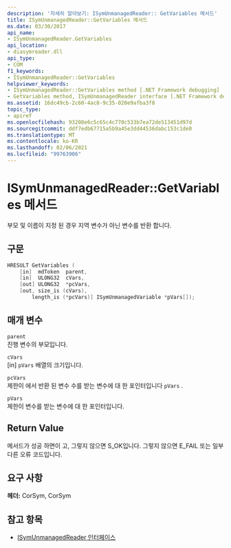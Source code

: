 ```yaml
---
description: '자세히 알아보기: ISymUnmanagedReader:: GetVariables 메서드'
title: ISymUnmanagedReader::GetVariables 메서드
ms.date: 03/30/2017
api_name:
- ISymUnmanagedReader.GetVariables
api_location:
- diasymreader.dll
api_type:
- COM
f1_keywords:
- ISymUnmanagedReader::GetVariables
helpviewer_keywords:
- ISymUnmanagedReader::GetVariables method [.NET Framework debugging]
- GetVariables method, ISymUnmanagedReader interface [.NET Framework debugging]
ms.assetid: 16dc49cb-2c60-4ac8-9c35-020e9afba3f8
topic_type:
- apiref
ms.openlocfilehash: 93208e6c5c65c4c770c533b7ea72de513451d97d
ms.sourcegitcommit: ddf7edb67715a5b9a45e3dd44536dabc153c1de0
ms.translationtype: MT
ms.contentlocale: ko-KR
ms.lasthandoff: 02/06/2021
ms.locfileid: "99763906"
---
```

# <a name="isymunmanagedreadergetvariables-method"></a>ISymUnmanagedReader::GetVariables 메서드

부모 및 이름이 지정 된 경우 지역 변수가 아닌 변수를 반환 합니다.  
  
## <a name="syntax"></a>구문  
  
```cpp  
HRESULT GetVariables (  
    [in]  mdToken  parent,  
    [in]  ULONG32  cVars,  
    [out] ULONG32  *pcVars,  
    [out, size_is (cVars),  
        length_is (*pcVars)] ISymUnmanagedVariable *pVars[]);  
```  
  
## <a name="parameters"></a>매개 변수  

 `parent`  
 진행 변수의 부모입니다.  
  
 `cVars`  
 [in] `pVars` 배열의 크기입니다.  
  
 `pcVars`  
 제한이 에서 반환 된 변수 수를 받는 변수에 대 한 포인터입니다 `pVars` .  
  
 `pVars`  
 제한이 변수를 받는 변수에 대 한 포인터입니다.  
  
## <a name="return-value"></a>Return Value  

 메서드가 성공 하면이 고, 그렇지 않으면 S_OK입니다. 그렇지 않으면 E_FAIL 또는 일부 다른 오류 코드입니다.  
  
## <a name="requirements"></a>요구 사항  

 **헤더:** CorSym, CorSym  
  
## <a name="see-also"></a>참고 항목

- [ISymUnmanagedReader 인터페이스](isymunmanagedreader-interface.md)
